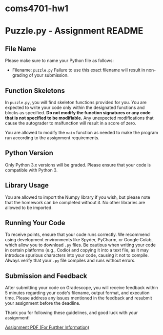 # coms4701-hw1

# Puzzle.py - Assignment README

## File Name
Please make sure to name your Python file as follows:
- Filename: `puzzle.py`
Failure to use this exact filename will result in non-grading of your submission.

## Function Skeletons
In `puzzle.py`, you will find skeleton functions provided for you. You are expected to write your code only within the designated functions and blocks as specified. **Do not modify the function signatures or any code that is not specified to be modifiable.** Any unexpected modifications that cause the autograder to malfunction will result in a score of zero.

You are allowed to modify the `main` function as needed to make the program run according to the assignment requirements.

## Python Version
Only Python 3.x versions will be graded. Please ensure that your code is compatible with Python 3.

## Library Usage
You are allowed to import the Numpy library if you wish, but please note that the homework can be completed without it. No other libraries are allowed to be imported.

## Running Your Code
To receive points, ensure that your code runs correctly. We recommend using development environments like Spyder, PyCharm, or Google Colab, which allow you to download `.py` files. Be cautious when writing your code in certain platforms (e.g., Codio) and copying it into a text file, as it may introduce spurious characters into your code, causing it not to compile. Always verify that your `.py` file compiles and runs without errors.

## Submission and Feedback
After submitting your code on Gradescope, you will receive feedback within 5 minutes regarding your code's filename, output format, and execution time. Please address any issues mentioned in the feedback and resubmit your assignment before the deadline.

Thank you for following these guidelines, and good luck with your assignment!

[Assignment PDF (For Further Information)](./hw1_coding.pdf)